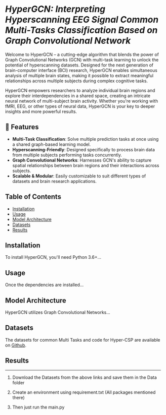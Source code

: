 # *HyperGCN: Interpreting Hyperscanning EEG Signal Common Multi-Tasks Classification Based on Graph Convolutional Network*
Welcome to HyperGCN – a cutting-edge algorithm that blends the power of Graph Convolutional Networks (GCN) with multi-task learning to unlock the potential of hyperscanning datasets. Designed for the next generation of brain-computer interface (BCI) research, HyperGCN enables simultaneous analysis of multiple brain states, making it possible to extract meaningful relationships across multiple subjects during complex cognitive tasks.

HyperGCN empowers researchers to analyze individual brain regions and explore their interdependencies in a shared space, creating an intricate neural network of multi-subject brain activity. Whether you're working with fMRI, EEG, or other types of neural data, HyperGCN is your key to deeper insights and more powerful results.

## 🚀 Features

- **Multi-Task Classification**: Solve multiple prediction tasks at once using a shared graph-based learning model.
- **Hyperscanning-Friendly**: Designed specifically to process brain data from multiple subjects performing tasks concurrently.
- **Graph Convolutional Networks**: Harnesses GCN's ability to capture spatial relationships between brain regions and their interactions across subjects.
- **Scalable & Modular**: Easily customizable to suit different types of datasets and brain research applications.

## Table of Contents

- [Installation](#installation)
- [Usage](#usage)
- [Model Architecture](#model-architecture)
- [Datasets](#datasets)
- [Results](#results)

## Installation

To install HyperGCN, you'll need Python 3.6+...

## Usage

Once the dependencies are installed...

## Model Architecture

HyperGCN utilizes Graph Convolutional Networks...

## Datasets
The datasets for common Multi Tasks and code for Hyper-CSP are available on [Github](https://github.com/AliciaFalconCaro/HyperCSP).

## Results




--------------------------------------------------------------------------------------------
1. Download the Datasets from the above links and save them in the Data folder

2. Create an environment using requirement.txt (All packages mentioned there)

3. Then just run the main.py
